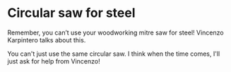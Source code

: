 # Circular saw for steel

Remember, you can’t use your woodworking mitre saw for steel!
Vincenzo Karpintero talks about this.

You can't just use the same circular saw.
I think when the time comes, I'll just ask for help from Vincenzo!